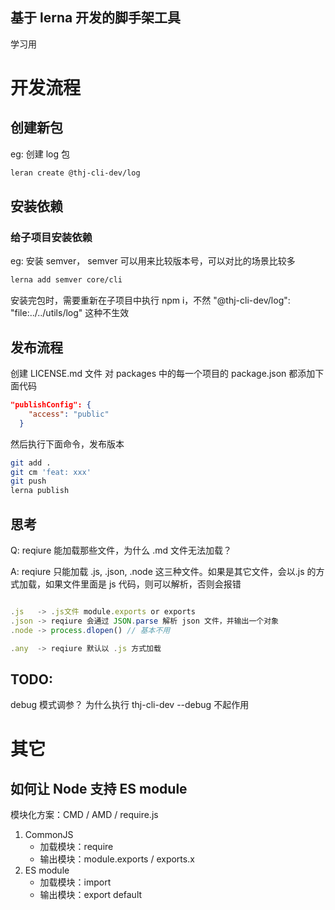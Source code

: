 ## 基于 lerna 开发的脚手架工具

学习用

# 开发流程

## 创建新包

eg: 创建 log 包

```bash
leran create @thj-cli-dev/log
```

## 安装依赖

### 给子项目安装依赖

eg: 安装 semver， semver 可以用来比较版本号，可以对比的场景比较多

```bash
lerna add semver core/cli
```

安装完包时，需要重新在子项目中执行 npm i，不然 "@thj-cli-dev/log": "file:../../utils/log" 这种不生效

## 发布流程

创建 LICENSE.md 文件
对 packages 中的每一个项目的 package.json 都添加下面代码

```json
"publishConfig": {
    "access": "public"
  }
```

然后执行下面命令，发布版本

```bash
git add .
git cm 'feat: xxx'
git push
lerna publish
```

## 思考

Q: reqiure 能加载那些文件，为什么 .md 文件无法加载？

A: reqiure 只能加载 .js, .json, .node 这三种文件。如果是其它文件，会以.js 的方式加载，如果文件里面是 js 代码，则可以解析，否则会报错

```js

.js   -> .js文件 module.exports or exports
.json -> reqiure 会通过 JSON.parse 解析 json 文件，并输出一个对象
.node -> process.dlopen() // 基本不用

.any  -> reqiure 默认以 .js 方式加载
```

## TODO:

debug 模式调参？
为什么执行 thj-cli-dev --debug 不起作用

# 其它

## 如何让 Node 支持 ES module

模块化方案：CMD / AMD / require.js

1. CommonJS
   - 加载模块：require
   - 输出模块：module.exports / exports.x
2. ES module
   - 加载模块：import
   - 输出模块：export default

<!-- week 4: 3-2 -->
